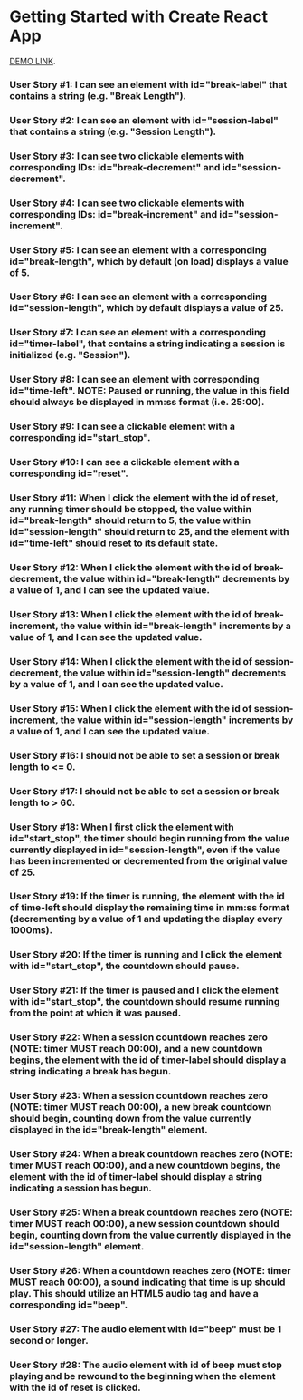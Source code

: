 # Getting Started with Create React App

[DEMO LINK](https://vasyl-pavlenko.github.io/react-clock/).

### User Story #1: I can see an element with id="break-label" that contains a string (e.g. "Break Length").

### User Story #2: I can see an element with id="session-label" that contains a string (e.g. "Session Length").

### User Story #3: I can see two clickable elements with corresponding IDs: id="break-decrement" and id="session-decrement".

### User Story #4: I can see two clickable elements with corresponding IDs: id="break-increment" and id="session-increment".

### User Story #5: I can see an element with a corresponding id="break-length", which by default (on load) displays a value of 5.

### User Story #6: I can see an element with a corresponding id="session-length", which by default displays a value of 25.

### User Story #7: I can see an element with a corresponding id="timer-label", that contains a string indicating a session is initialized (e.g. "Session").

### User Story #8: I can see an element with corresponding id="time-left". NOTE: Paused or running, the value in this field should always be displayed in mm:ss format (i.e. 25:00).

### User Story #9: I can see a clickable element with a corresponding id="start_stop".

### User Story #10: I can see a clickable element with a corresponding id="reset".

### User Story #11: When I click the element with the id of reset, any running timer should be stopped, the value within id="break-length" should return to 5, the value within id="session-length" should return to 25, and the element with id="time-left" should reset to its default state.

### User Story #12: When I click the element with the id of break-decrement, the value within id="break-length" decrements by a value of 1, and I can see the updated value.

### User Story #13: When I click the element with the id of break-increment, the value within id="break-length" increments by a value of 1, and I can see the updated value.

### User Story #14: When I click the element with the id of session-decrement, the value within id="session-length" decrements by a value of 1, and I can see the updated value.

### User Story #15: When I click the element with the id of session-increment, the value within id="session-length" increments by a value of 1, and I can see the updated value.

### User Story #16: I should not be able to set a session or break length to <= 0.

### User Story #17: I should not be able to set a session or break length to > 60.

### User Story #18: When I first click the element with id="start_stop", the timer should begin running from the value currently displayed in id="session-length", even if the value has been incremented or decremented from the original value of 25.

### User Story #19: If the timer is running, the element with the id of time-left should display the remaining time in mm:ss format (decrementing by a value of 1 and updating the display every 1000ms).

### User Story #20: If the timer is running and I click the element with id="start_stop", the countdown should pause.

### User Story #21: If the timer is paused and I click the element with id="start_stop", the countdown should resume running from the point at which it was paused.

### User Story #22: When a session countdown reaches zero (NOTE: timer MUST reach 00:00), and a new countdown begins, the element with the id of timer-label should display a string indicating a break has begun.

### User Story #23: When a session countdown reaches zero (NOTE: timer MUST reach 00:00), a new break countdown should begin, counting down from the value currently displayed in the id="break-length" element.

### User Story #24: When a break countdown reaches zero (NOTE: timer MUST reach 00:00), and a new countdown begins, the element with the id of timer-label should display a string indicating a session has begun.

### User Story #25: When a break countdown reaches zero (NOTE: timer MUST reach 00:00), a new session countdown should begin, counting down from the value currently displayed in the id="session-length" element.

### User Story #26: When a countdown reaches zero (NOTE: timer MUST reach 00:00), a sound indicating that time is up should play. This should utilize an HTML5 audio tag and have a corresponding id="beep".

### User Story #27: The audio element with id="beep" must be 1 second or longer.

### User Story #28: The audio element with id of beep must stop playing and be rewound to the beginning when the element with the id of reset is clicked.